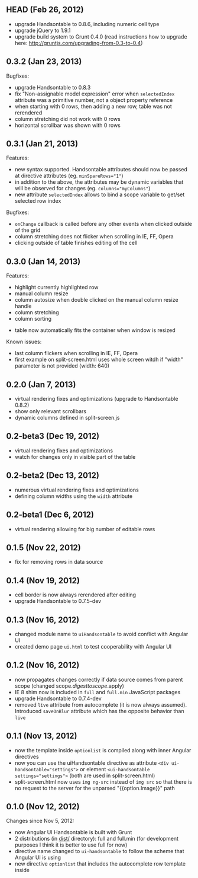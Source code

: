 ## HEAD (Feb 26, 2012)

- upgrade Handsontable to 0.8.6, including numeric cell type
- upgrade jQuery to 1.9.1
- upgrade build system to Grunt 0.4.0 (read instructions how to upgrade here: http://gruntjs.com/upgrading-from-0.3-to-0.4)

## 0.3.2 (Jan 23, 2013)

Bugfixes:
- upgrade Handsontable to 0.8.3
- fix "Non-assignable model expression" error when `selectedIndex` attribute was a primitive number, not a object property reference
- when starting with 0 rows, then adding a new row, table was not rerendered
- column stretching did not work with 0 rows
- horizontal scrollbar was shown with 0 rows

## 0.3.1 (Jan 21, 2013)

Features:
- new syntax supported. Handsontable attributes should now be passed at directive attributes (eg. `minSpareRows="1"`)
- in addition to the above, the attributes may be dynamic variables that will be observed for changes (eg. `columns="myColumns"`)
- new attribute `selectedIndex` allows to bind a scope variable to get/set selected row index

Bugfixes:
- `onChange` callback is called before any other events when clicked outside of the grid
- column stretching does not flicker when scrolling in IE, FF, Opera
- clicking outside of table finishes editing of the cell

## 0.3.0 (Jan 14, 2013)

Features:
- highlight currently highlighted row
- manual column resize
- column autosize when double clicked on the manual column resize handle
- column stretching
- column sorting
* table now automatically fits the container when window is resized

Known issues:
- last column flickers when scrolling in IE, FF, Opera
- first example on split-screen.html uses whole screen witdh if "width" parameter is not provided (width: 640)

## 0.2.0 (Jan 7, 2013)

- virtual rendering fixes and optimizations (upgrade to Handsontable 0.8.2)
- show only relevant scrollbars
- dynamic columns defined in split-screen.js

## 0.2-beta3 (Dec 19, 2012)

- virtual rendering fixes and optimizations
- watch for changes only in visible part of the table

## 0.2-beta2 (Dec 13, 2012)

- numerous virtual rendering fixes and optimizations
- defining column widths using the `width` attribute

## 0.2-beta1 (Dec 6, 2012)

- virtual rendering allowing for big number of editable rows

## 0.1.5 (Nov 22, 2012)

- fix for removing rows in data source

## 0.1.4 (Nov 19, 2012)

- cell border is now always rerendered after editing
- upgrade Handsontable to 0.7.5-dev

## 0.1.3 (Nov 16, 2012)

- changed module name to `uiHandsontable` to avoid conflict with Angular UI
- created demo page `ui.html` to test cooperability with Angular UI

## 0.1.2 (Nov 16, 2012)

- now propagates changes correctly if data source comes from parent scope (changed scope.$digest to scope.$apply)
- IE 8 shim now is included in `full` and `full.min` JavaScript packages
- upgrade Handsontable to 0.7.4-dev
- removed `live` attribute from autocomplete (it is now always assumed). Introduced `saveOnBlur` attribute which has the opposite behavior than `live`

## 0.1.1 (Nov 13, 2012)

- now the template inside `optionlist` is compiled along with inner Angular directives
- now you can use the uiHandsontable directive as attribute `<div ui-handsontable="settings">` or element `<ui-handsontable settings="settings">` (both are used in split-screen.html)
- split-screen.html now uses `img ng-src` instead of `img src` so that there is no request to the server for the unparsed "{{option.Image}}" path

## 0.1.0 (Nov 12, 2012)

Changes since Nov 5, 2012:

- now Angular UI Handsontable is built with Grunt
- 2 distributions (in [dist/](https://github.com/warpech/angular-ui-handsontable/tree/master/dist) directory): full and full.min (for development purposes I think it is better to use full for now)
- directive name changed to `ui-handsontable` to follow the scheme that Angular UI is using
- new directive `optionlist` that includes the autocomplete row template inside
